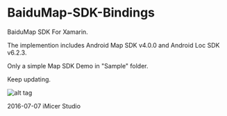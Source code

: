 # BaiduMap-SDK-Bindings
BaiduMap SDK For Xamarin.

The implemention includes Android Map SDK v4.0.0 and Android Loc SDK v6.2.3.

Only a simple Map SDK Demo in "Sample" folder.

Keep updating.

![alt tag](https://cloud.githubusercontent.com/assets/17045801/16650456/bebc04d4-4470-11e6-887c-075e2910a960.png)






2016-07-07 
iMicer Studio
